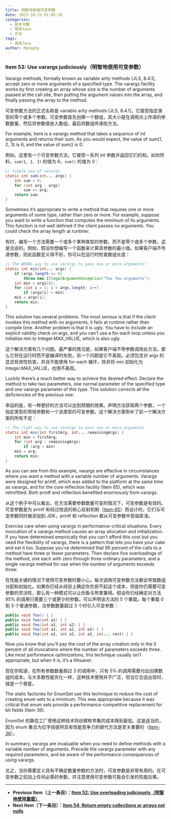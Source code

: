 ```yaml
---
title: 明智地使用可变参数
date: 2023-10-25 01:05:38
categories:
  - 技术书籍
  - 高效Java
  - 方法
tags:
  - 高效Java
author: Manaphy
---
```


### Item 53: Use varargs judiciously（明智地使用可变参数）

Varargs methods, formally known as variable arity methods [JLS, 8.4.1], accept zero or more arguments of a specified type. The varargs facility works by first creating an array whose size is the number of arguments passed at the call site, then putting the argument values into the array, and finally passing the array to the method.

可变参数方法的正式名称是 variable arity methods [JLS, 8.4.1]，它接受指定类型的零个或多个参数。可变参数首先创建一个数组，其大小是在调用点上传递的参数数量，然后将参数值放入数组，最后将数组传递给方法。

For example, here is a varargs method that takes a sequence of int arguments and returns their sum. As you would expect, the value of sum(1, 2, 3) is 6, and the value of sum() is 0:

例如，这里有一个可变参数方法，它接受一系列 int 参数并返回它们的和。如你所料，`sum(1, 2, 3)` 的值为 6，`sum()` 的值为 0：

```java
// Simple use of varargs
static int sum(int... args) {
    int sum = 0;
    for (int arg : args)
        sum += arg;
    return sum;
}
```

Sometimes it’s appropriate to write a method that requires one or more arguments of some type, rather than zero or more. For example, suppose you want to write a function that computes the minimum of its arguments. This function is not well defined if the client passes no arguments. You could check the array length at runtime:

有时，编写一个方法需要一个或多个某种类型的参数，而不是零个或多个参数，这是合适的。例如，假设你想编写一个函数来计算其参数的最小值。如果客户端不传递参数，则此函数定义得不好。你可以在运行时检查数组长度：

```java
// The WRONG way to use varargs to pass one or more arguments!
static int min(int... args) {
    if (args.length == 0)
        throw new IllegalArgumentException("Too few arguments");
    int min = args[0];
    for (int i = 1; i < args.length; i++)
        if (args[i] < min)
    min = args[i];
    return min;
}
```

This solution has several problems. The most serious is that if the client invokes this method with no arguments, it fails at runtime rather than compile time. Another problem is that it is ugly. You have to include an explicit validity check on args, and you can’t use a for-each loop unless you initialize min to Integer.MAX_VALUE, which is also ugly.

这个解决方案有几个问题。最严重的情况是，如果客户端不带参数调用此方法，那么它将在运行时而不是编译时失败。另一个问题是它不美观。必须包含对 args 的显式有效性检查，并且不能使用 for-each 循环，除非将 min 初始化为 Integer.MAX_VALUE，也很不美观。

Luckily there’s a much better way to achieve the desired effect. Declare the method to take two parameters, one normal parameter of the specified type and one varargs parameter of this type. This solution corrects all the deficiencies of the previous one:

幸运的是，有一种更好的方法可以达到预期的效果。声明方法获取两个参数，一个指定类型的常规参数和一个该类型的可变参数。这个解决方案弥补了前一个解决方案的所有不足：

```java
// The right way to use varargs to pass one or more arguments
static int min(int firstArg, int... remainingArgs) {
    int min = firstArg;
    for (int arg : remainingArgs)
        if (arg < min)
    min = arg;
    return min;
}
```

As you can see from this example, varargs are effective in circumstances where you want a method with a variable number of arguments. Varargs were designed for printf, which was added to the platform at the same time as varargs, and for the core reflection facility (Item 65), which was retrofitted. Both printf and reflection benefited enormously from varargs.

从这个例子中可以看出，在方法需要参数数量可变的情况下，可变参数是有效的。可变参数是为 printf 和经过改造的核心反射机制（[Item-65](./65-Prefer-interfaces-to-reflection.md)）而设计的，它们与可变参数同时被添加到 JDK，printf 和 reflection 都从可变参数中受益匪浅。

Exercise care when using varargs in performance-critical situations. Every invocation of a varargs method causes an array allocation and initialization. If you have determined empirically that you can’t afford this cost but you need the flexibility of varargs, there is a pattern that lets you have your cake and eat it too. Suppose you’ve determined that 95 percent of the calls to a method have three or fewer parameters. Then declare five overloadings of the method, one each with zero through three ordinary parameters, and a single varargs method for use when the number of arguments exceeds three:

在性能关键的情况下使用可变参数时要小心。每次调用可变参数方法都会导致数组分配和初始化。如果你已经从经验上确定你负担不起这个成本，但是你仍需要可变参数的灵活性，那么有一种模式可以让你鱼与熊掌兼得。假设你已经确定对方法 95% 的调用只需要三个或更少的参数。可以声明该方法的 5 个重载，每个重载 0 到 3 个普通参数，当参数数量超过 3 个时引入可变参数：

```java
public void foo() { }
public void foo(int a1) { }
public void foo(int a1, int a2) { }
public void foo(int a1, int a2, int a3) { }
public void foo(int a1, int a2, int a3, int... rest) { }
```

Now you know that you’ll pay the cost of the array creation only in the 5 percent of all invocations where the number of parameters exceeds three. Like most performance optimizations, this technique usually isn’t appropriate, but when it is, it’s a lifesaver.

现在你知道，在所有参数数量超过 3 的调用中，只有 5% 的调用需要付出创建数组的成本。与大多数性能优化一样，这种技术使用并不广泛，但当它合适出现时，就是一个救星。

The static factories for EnumSet use this technique to reduce the cost of creating enum sets to a minimum. This was appropriate because it was critical that enum sets provide a performance-competitive replacement for bit fields (Item 36).

EnumSet 的静态工厂使用这种技术将创建枚举集的成本降到最低。这是适当的，因为 enum 集合为位字段提供具有性能竞争力的替代方法是至关重要的（[Item-36](./36-Use-EnumSet-instead-of-bit-fields.md)）。

In summary, varargs are invaluable when you need to define methods with a variable number of arguments. Precede the varargs parameter with any required parameters, and be aware of the performance consequences of using varargs.

总之，当你需要定义具有不确定数量参数的方法时，可变参数是非常有用的。在可变参数之前加上任何必需的参数，并注意使用可变参数可能会引发的性能后果。

---
- **Previous Item（上一条目）：[Item 52: Use overloading judiciously（明智地使用重载）](./52-Use-overloading-judiciously.md)**
- **Next Item（下一条目）：[Item 54: Return empty collections or arrays not nulls](./54-Return-empty-collections-or-arrays-not-nulls.md)**
